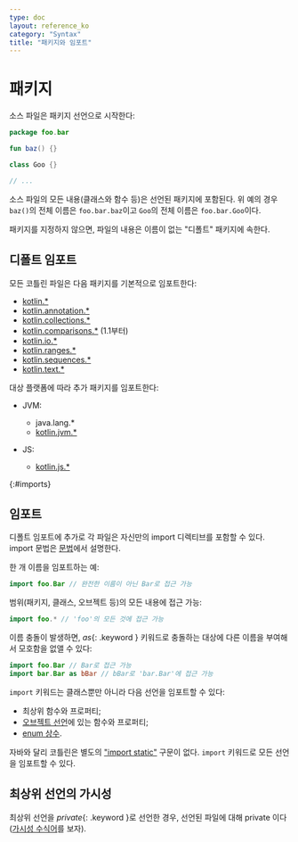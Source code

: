 ```yaml
---
type: doc
layout: reference_ko
category: "Syntax"
title: "패키지와 임포트"
---
```


# 패키지

소스 파일은 패키지 선언으로 시작한다:

``` kotlin
package foo.bar

fun baz() {}

class Goo {}

// ...
```

소스 파일의 모든 내용(클래스와 함수 등)은 선언된 패키지에 포함된다.
위 예의 경우 `baz()`의 전체 이름은 `foo.bar.baz`이고 `Goo`의 전체 이름은 `foo.bar.Goo`이다.

패키지를 지정하지 않으면, 파일의 내용은 이름이 없는 "디폴트" 패키지에 속한다.

## 디폴트 임포트

모든 코틀린 파일은 다음 패키지를 기본적으로 임포트한다:

- [kotlin.*](http://kotlinlang.org/api/latest/jvm/stdlib/kotlin/index.html)
- [kotlin.annotation.*](http://kotlinlang.org/api/latest/jvm/stdlib/kotlin.annotation/index.html)
- [kotlin.collections.*](http://kotlinlang.org/api/latest/jvm/stdlib/kotlin.collections/index.html)
- [kotlin.comparisons.*](http://kotlinlang.org/api/latest/jvm/stdlib/kotlin.comparisons/index.html)  (1.1부터)
- [kotlin.io.*](http://kotlinlang.org/api/latest/jvm/stdlib/kotlin.io/index.html)
- [kotlin.ranges.*](http://kotlinlang.org/api/latest/jvm/stdlib/kotlin.ranges/index.html)
- [kotlin.sequences.*](http://kotlinlang.org/api/latest/jvm/stdlib/kotlin.sequences/index.html)
- [kotlin.text.*](http://kotlinlang.org/api/latest/jvm/stdlib/kotlin.text/index.html)

대상 플랫폼에 따라 추가 패키지를 임포트한다:

- JVM:
  - java.lang.*
  - [kotlin.jvm.*](http://kotlinlang.org/api/latest/jvm/stdlib/kotlin.jvm/index.html)

- JS:    
  - [kotlin.js.*](http://kotlinlang.org/api/latest/jvm/stdlib/kotlin.js/index.html)

{:#imports}

## 임포트

디폴트 임포트에 추가로 각 파일은 자신만의 import 디렉티브를 포함할 수 있다.
import 문법은 [문법](http://kotlinlang.org/docs/reference/grammar.html#import)에서 설명한다.

한 개 이름을 임포트하는 예:

``` kotlin
import foo.Bar // 완전한 이름이 아닌 Bar로 접근 가능
```

범위(패키지, 클래스, 오브젝트 등)의 모든 내용에 접근 가능:

``` kotlin
import foo.* // 'foo'의 모든 것에 접근 가능
```

이름 충돌이 발생하면, *as*{: .keyword } 키워드로 충돌하는 대상에 다른 이름을 부여해서 모호함을 없앨 수 있다:

``` kotlin
import foo.Bar // Bar로 접근 가능
import bar.Bar as bBar // bBar로 'bar.Bar'에 접근 가능
```

`import` 키워드는 클래스뿐만 아니라 다음 선언을 임포트할 수 있다:

  * 최상위 함수와 프로퍼티;
  * [오브젝트 선언](object-declarations.html#object-declarations)에 있는 함수와 프로퍼티;
  * [enum 상수](enum-classes.html).

자바와 달리 코틀린은 별도의 ["import static"](https://docs.oracle.com/javase/8/docs/technotes/guides/language/static-import.html) 구문이 없다.
`import` 키워드로 모든 선언을 임포트할 수 있다.

## 최상위 선언의 가시성

최상위 선언을 *private*{: .keyword }로 선언한 경우, 선언된 파일에 대해 private 이다([가시성 수식어](visibility-modifiers.html)를 보자).
